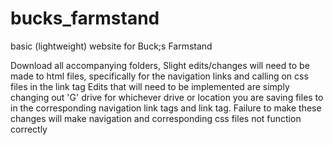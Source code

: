 # bucks_farmstand
 basic (lightweight) website for Buck;s Farmstand

Download all accompanying folders,
Slight edits/changes will need to be made to html files, specifically for the navigation links and calling on css files in the link tag
Edits that will need to be implemented are simply changing out 'G' drive for whichever drive or location you are saving files to in the corresponding navigation link tags and link tag. 
Failure to make these changes will make navigation and corresponding css files not function correctly
